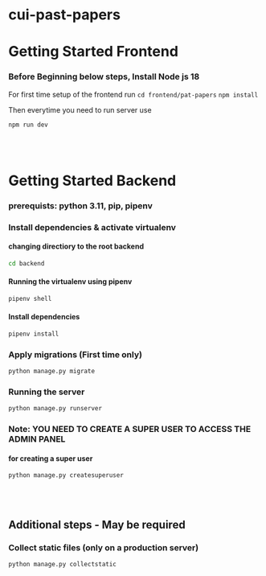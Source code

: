 # cui-past-papers

# Getting Started Frontend

### Before Beginning below steps, Install Node js 18

For first time setup of the frontend run
`cd frontend/pat-papers`
`npm install`

Then everytime you need to run server use

`npm run dev`

<br>
<br>


# Getting Started Backend

### prerequists: python 3.11, pip, pipenv

### Install dependencies & activate virtualenv

#### changing directiory to the root backend

```bash
cd backend
```

#### Running the virtualenv using pipenv

```bash
pipenv shell
```

#### Install dependencies

```bash
pipenv install
```

### Apply migrations (First time only)

```bash
python manage.py migrate
```

### Running the server

```bash
python manage.py runserver
```

### Note: YOU NEED TO CREATE A SUPER USER TO ACCESS THE ADMIN PANEL
#### for creating a super user

```bash
python manage.py createsuperuser
```




<br>
<br>

## Additional steps - May be required

### Collect static files (only on a production server)

```bash
python manage.py collectstatic
```

